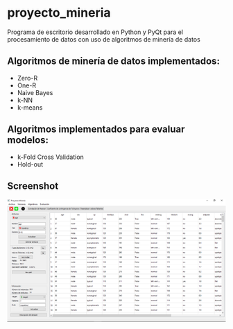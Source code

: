 # proyecto_mineria
Programa de escritorio desarrollado en Python y PyQt para el procesamiento de datos con uso de algoritmos de minería de datos

## Algoritmos de minería de datos implementados:
- Zero-R
- One-R
- Naive Bayes
- k-NN
- k-means

## Algoritmos implementados para evaluar modelos:
- k-Fold Cross Validation
- Hold-out

## Screenshot
![Screenshot](screenshot.png)
